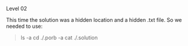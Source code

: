 Level 02

This time the solution was a hidden location and a hidden .txt file.
So we needed to use:
> ls -a
> cd ./.porb
> -a 
> cat ./.solution

